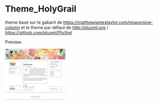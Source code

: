 # Theme_HolyGrail
theme basé sur le gabarit de https://matthewjamestaylor.com/responsive-column et le theme par défaut de http://pluxml.org / https://github.com/pluxml/PluXml

Preview:

<img src="https://raw.githubusercontent.com/gcyrillus/Theme_HolyGrail/main/plxHollyGrail/preview.png">
